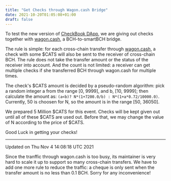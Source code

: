 ```yaml
---
title: "Get Checks through Wagon.cash Bridge"
date: 2021-10-20T01:05:08+01:00
draft: false
---
```


To test the new version of [CheckBook DApp](https://www.checkbook.cash/app), we are giving out checks together with [wagon.cash](https://wagon.cash), a BCH-to-smartBCH bridge.

The rule is simple: for each cross-chain transfer through [wagon.cash](https://wagon.cash), a check with some $CATS will also be sent to the receiver of cross-chain BCH. The rule does not take the transfer amount or the status of the receiver into account. And the count is not limited: a receiver can get multiple checks if she transferred BCH through wagon.cash for multiple times.

The check's $CATS amount is decided by a pseudo-random algorithm: pick a random integer a from the range [0, 9999], and b, [10, 9999]; then calculate the amount as: `(a<b)? N*(1+7200.0/b) : N*(1+a*0.72/10000.0)`. Currently, 50 is choosen for N, so the amount is in the range [50, 36050].

We prepared 5 Million $CATS for this event. Checks will be kept given out until all of these $CATS are used out. Before that, we may change the value of N according to the price of $CATS.

Good Luck in getting your checks!

-------------

Updated on Thu Nov 4 14:08:18 UTC 2021

Since the tranffic through wagon.cash is too busy, its maintainer is very hard to scale it up to support so many cross-chain transfers. We have to add one more rule to reduce the traffic: a cheque is only sent when the transfer amount is no less than 0.1 BCH. Sorry for any inconvenience!
